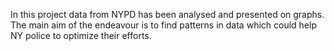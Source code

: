In this project data from NYPD has been analysed and presented on graphs. The main aim of the endeavour
is to find patterns in data which could help NY police to optimize their efforts.
